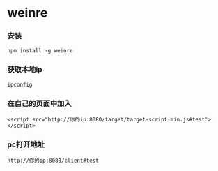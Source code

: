# weinre

### 安装

`npm install -g weinre`

### 获取本地ip

`ipconfig`

### 在自己的页面中加入

`<script src="http://你的ip:8080/target/target-script-min.js#test"></script>`

### pc打开地址

`http://你的ip:8080/client#test`

